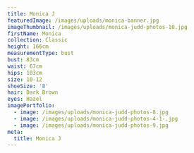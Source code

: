 ```yaml
---
title: Monica J
featuredImage: /images/uploads/monica-banner.jpg
imageThumbnail: /images/uploads/monica-judd-photos-10.jpg
firstName: Monica
collection: Classic
height: 166cm
measurementType: bust
bust: 83cm
waist: 67cm
hips: 103cm
size: 10-12
shoeSize: '8'
hair: Dark Brown
eyes: Hazel
imagePortfolio:
  - image: /images/uploads/monica-judd-photos-8.jpg
  - image: /images/uploads/monica-judd-photos-4-1-.jpg
  - image: /images/uploads/monica-judd-photos-9.jpg
meta:
  title: Monica J
---
```


